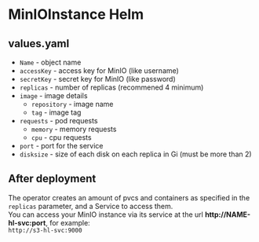 # MinIOInstance Helm
## values.yaml
* ```Name``` - object name
* ```accessKey``` - access key for MinIO (like username)
* ```secretKey``` - secret key for MinIO (like password)
* ```replicas``` - number of replicas (recommened 4 minimum)
* ```image``` - image details
  * ```repository``` - image name
  * ```tag``` - image tag
* ```requests``` - pod requests
  * ```memory``` - memory requests
  * ```cpu``` - cpu requests
* ```port``` - port for the service
* ```disksize``` - size of each disk on each replica in Gi (must be more than 2)
## After deployment
The operator creates an amount of pvcs and containers as specified in the ```replicas``` parameter, and a Service to access them. </br>
You can access your MinIO instance via its service at the url **http://NAME-hl-svc:port**, for example: </br>
```http://s3-hl-svc:9000```
